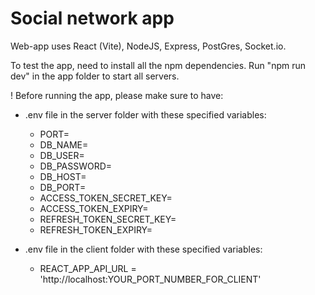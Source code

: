 # Social network app

Web-app uses React (Vite), NodeJS, Express, PostGres, Socket.io.

To test the app, need to install all the npm dependencies.
Run "npm run dev" in the app folder to start all servers.

! Before running the app, please make sure to have:
- .env file in the server folder with these specified variables:
  - PORT=
  - DB_NAME=
  - DB_USER=
  - DB_PASSWORD=
  - DB_HOST=
  - DB_PORT=
  - ACCESS_TOKEN_SECRET_KEY=
  - ACCESS_TOKEN_EXPIRY=
  - REFRESH_TOKEN_SECRET_KEY=
  - REFRESH_TOKEN_EXPIRY=

- .env file in the client folder with these specified variables:
  - REACT_APP_API_URL = 'http://localhost:YOUR_PORT_NUMBER_FOR_CLIENT'

